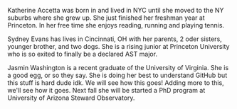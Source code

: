 Katherine Accetta was born in and lived in NYC until she moved to the NY suburbs where she grew up. She just finished her freshman year at Princeton. In her free time she enjoys reading, running and playing tennis.

Sydney Evans has lives in Cincinnati, OH with her parents, 2 oder sisters, younger brother, and two dogs. She is a rising junior at Princeton University who is so exited to finally be a declared AST major.

Jasmin Washington is a recent graduate of the University of Virginia. She is a good egg, or so they say. She is doing her best to understand GitHub but this stuff is hard dude idk. We will see how this goes! Adding more to this, we'll see how it goes. Next fall she will be started a PhD program at University of Arizona Steward Observatory.


